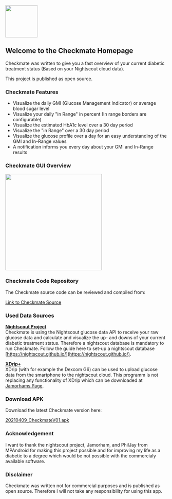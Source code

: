 <img src="https://user-images.githubusercontent.com/53019596/114172661-3c119100-9936-11eb-826f-375bff51032b.png" width="100" height="100">


## Welcome to the Checkmate Homepage
Checkmate was written to give you a fast overview of your current diabetic treatment status (Based on your Nightscout cloud data).

This project is published as open source.

### Checkmate Features
- Visualize the daily GMI (Glucose Management Indicator) or average blood sugar level
- Visualize your daily "in Range" in percent (In range borders are configurable)
- Visualize the estimated HbA1c level over a 30 day period
- Visualize the "in Range" over a 30 day period
- Visualize the glucose profile over a day for an easy understanding of the GMI and In-Range values
- A notification informs you every day about your GMI and In-Range results

### Checkmate GUI Overview
<img src="https://user-images.githubusercontent.com/53019596/114159112-bb4a9900-9925-11eb-99a3-5a2af4917abe.png" width="300">

### Checkmate Code Repository
The Checkmate source code can be reviewed and compiled from:

[Link to Checkmate Source]()

### Used Data Sources

**[Nightscout Project](http://www.nightscout.info)**  
Checkmate is using the Nightscout glucose data API to receive your raw glucose data and calculate and visualize the up- and downs of your current diabetic treatment status. Therefore a nightscout database is mandatory to run Checkmate. Follow the guide here to set-up a nightscout database [https://nightscout.github.io/](https://nightscout.github.io/).

**[XDrip+](https://jamorham.github.io)**  
XDrip (with for example the Dexcom G6) can be used to upload glucose data from the smartphone to the nightscout cloud.
This programm is not replacing any functionality of XDrip which can be downloaded at [Jamorhams Page](https://jamorham.github.io).

### Download APK
Download the latest Checkmate version here: 

[20210409_CheckmateV01.apk](https://github.com/nilsbusch/Slin/edit/gh-pages/index.md)

### Acknowledgement
I want to thank the nightscout project, Jamorham, and PhilJay from MPAndroid for making this project possible and for improving my life as a diabetic to a degree which would be not possible with the commercialy available software.

### Disclaimer
Checkmate was written not for commercial purposes and is published as open source.
Therefore I will not take any responsibility for using this app.




